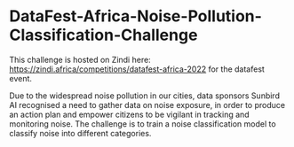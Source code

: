 # DataFest-Africa-Noise-Pollution-Classification-Challenge
This challenge is hosted on Zindi here: https://zindi.africa/competitions/datafest-africa-2022 for the datafest event.

Due to the widespread noise pollution in our cities, data sponsors Sunbird AI recognised a need to gather data on noise exposure, in order to produce an action plan and empower citizens to be vigilant in tracking and monitoring noise.  The challenge is to train a noise classification model to classify noise into different categories.
